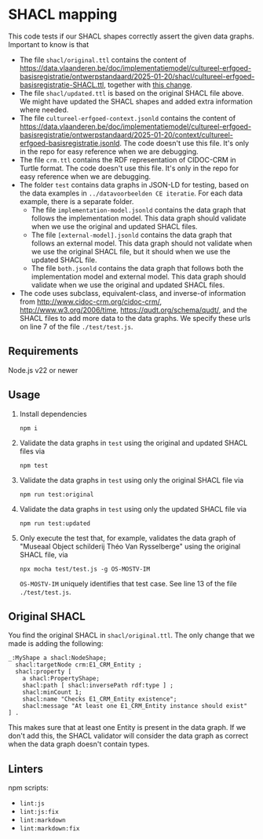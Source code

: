 # SHACL mapping

This code tests if our SHACL shapes correctly assert the given data graphs.
Important to know is that

- The file `shacl/original.ttl` contains the content of
  <https://data.vlaanderen.be/doc/implementatiemodel/cultureel-erfgoed-basisregistratie/ontwerpstandaard/2025-01-20/shacl/cultureel-erfgoed-basisregistratie-SHACL.ttl>,
  together with [this change](#original-shacl).
- The file `shacl/updated.ttl` is based on the original SHACL file above.
  We might have updated the SHACL shapes and added extra information where needed.
- The file `cultureel-erfgoed-context.jsonld` contains the content of
  <https://data.vlaanderen.be/doc/implementatiemodel/cultureel-erfgoed-basisregistratie/ontwerpstandaard/2025-01-20/context/cultureel-erfgoed-basisregistratie.jsonld>.
  The code doesn't use this file.
  It's only in the repo for easy reference when we are debugging.
- The file `crm.ttl` contains the RDF representation of CIDOC-CRM in Turtle format.
  The code doesn't use this file.
  It's only in the repo for easy reference when we are debugging.
- The folder `test` contains data graphs in JSON-LD for testing,
  based on the data examples in `../datavoorbeelden CE iteratie`.
  For each data example, there is a separate folder.
  - The file `implementation-model.jsonld` contains the data graph that follows the implementation model.
    This data graph should validate when we use the original and updated SHACL files.
  - The file `[external-model].jsonld` contains the data graph that follows an external model.
    This data graph should not validate when we use the original SHACL file,
    but it should when we use the updated SHACL file.
  - The file `both.jsonld` contains the data graph that follows both the implementation model and external model.
    This data graph should validate when we use the original and updated SHACL files.
- The code uses subclass, equivalent-class, and inverse-of information from http://www.cidoc-crm.org/cidoc-crm/,
  http://www.w3.org/2006/time, https://qudt.org/schema/qudt/, and the SHACL files to add more data to the data graphs.
  We specify these urls on line 7 of the file `./test/test.js`.

## Requirements

Node.js v22 or newer

## Usage

1. Install dependencies

   ```shell
   npm i
   ```

2. Validate the data graphs in `test` using the original and updated SHACL files via

   ```shell
   npm test
   ```

3. Validate the data graphs in `test` using only the original SHACL file via

   ```shell
   npm run test:original
   ```

4. Validate the data graphs in `test` using only the updated SHACL file via

   ```shell
   npm run test:updated
   ```

5. Only execute the test that,
   for example,
   validates the data graph of "Museaal Object schilderij Théo Van Rysselberge" using the original SHACL file, via

   ```shell
   npx mocha test/test.js -g OS-MOSTV-IM
   ```

   `OS-MOSTV-IM` uniquely identifies that test case.
   See line 13 of the file `./test/test.js`.

## Original SHACL

You find the original SHACL in `shacl/original.ttl`.
The only change that we made is adding the following:

```turtle
_:MyShape a shacl:NodeShape;
  shacl:targetNode crm:E1_CRM_Entity ;
  shacl:property [
    a shacl:PropertyShape;
    shacl:path [ shacl:inversePath rdf:type ] ;
    shacl:minCount 1;
    shacl:name "Checks E1_CRM_Entity existence";
    shacl:message "At least one E1_CRM_Entity instance should exist"
] .
```

This makes sure that at least one Entity is present in the data graph.
If we don't add this,
the SHACL validator will consider the data graph as correct when the data graph doesn't contain types.

## Linters

npm scripts:

- `lint:js`
- `lint:js:fix`
- `lint:markdown`
- `lint:markdown:fix`
